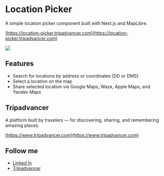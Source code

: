 # Location Picker

A simple location picker component built with Next.js and MapLibre.

[https://location-picker.tripadvancer.com](https://location-picker.tripadvancer.com)

![](https://location-picker.tripadvancer.com/_next/image?url=%2Fimages%2Fabout%2Fdemo.png&w=1920&q=75)

## Features

- Search for locations by address or coordinates (DD or DMS)
- Select a location on the map
- Share selected location via Google Maps, Waze, Apple Maps, and Yandex Maps

## Tripadvancer

A platform built by travelers — for discovering, sharing, and remembering amazing places.

[https://www.tripadvancer.com](https://www.tripadvancer.com)

## Follow me

- [Linked In](https://www.linkedin.com/in/oskolsky)
- [Tripadvancer](https://www.tripadvancer.com/users/oskolsky)
